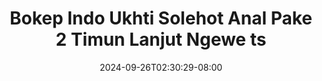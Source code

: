 --- 
title: "Bokep Indo Ukhti Solehot Anal Pake 2 Timun Lanjut Ngewe ts"
description: "streaming bokeh Bokep Indo Ukhti Solehot Anal Pake 2 Timun Lanjut Ngewe ts premium video full  "
date: 2024-09-26T02:30:29-08:00
file_code: "86mv98x4lk0v"
draft: false
cover: "0xa59w07u47g2qtn.jpg"
tags: ["Bokep", "Indo", "Ukhti", "Solehot", "Anal", "Pake", "Timun", "Lanjut", "Ngewe", "bokep-indo", "bokep-viral", "bokep-ig"]
length: 1404
fld_id: "1483139"
foldername: "Anal indo"
categories: ["Anal indo"]
views: 0
---